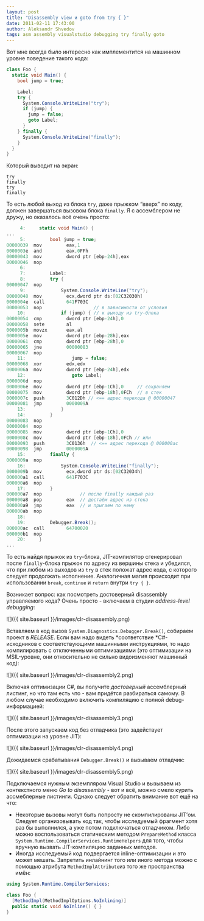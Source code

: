 ```yaml
---
layout: post
title: "Disassembly view и goto from try { }"
date: 2011-02-11 17:43:00
author: Aleksandr Shvedov
tags: asm assembly visualstudio debugging try finally goto
---
```

Вот мне всегда было интересно как имплементится на машинном уровне поведение такого кода:

```c#
class Foo {
  static void Main() {
    bool jump = true;

    Label:
    try {
      System.Console.WriteLine("try");
      if (jump) {
        jump = false;
        goto Label;
      }
    } finally {
      System.Console.WriteLine("finally");
    }
  }
}
```

Который выводит на экран:

    try
    finally
    try
    finally

То есть любой выход из блока `try`, даже прыжком “вверх” по коду, должен завершаться вызовом блока `finally`. Я с ассемблером не дружу, но оказалось всё очень просто:

```c#
     4:     static void Main() {
...
     5:         bool jump = true;
00000039  mov         eax,1 
0000003e  and         eax,0FFh 
00000043  mov         dword ptr [ebp-24h],eax 
00000046  nop 
     6: 
     7:         Label:
     8:         try {
00000047  nop 
     9:             System.Console.WriteLine("try");
00000048  mov         ecx,dword ptr ds:[02C32030h] 
0000004e  call        641F703C 
00000053  nop                   // в зависимости от условия
    10:             if (jump) { // к выходу из try-блока
00000054  cmp         dword ptr [ebp-24h],0
00000058  sete        al                     
0000005b  movzx       eax,al                 
0000005e  mov         dword ptr [ebp-28h],eax
00000061  cmp         dword ptr [ebp-28h],0 
00000065  jne         00000083 
00000067  nop 
    11:                 jump = false;
00000068  xor         edx,edx 
0000006a  mov         dword ptr [ebp-24h],edx 
    12:                 goto Label;
0000006d  nop 
0000006e  mov         dword ptr [ebp-1Ch],0     // сохраняем
00000075  mov         dword ptr [ebp-18h],0FCh  // в стек
0000007c  push        3C012Dh // <== адрес перехода @ 00000047
00000081  jmp         0000009A 
    13:             }
    14:         }
00000083  nop 
00000084  nop 
00000085  mov         dword ptr [ebp-1Ch],0 
0000008c  mov         dword ptr [ebp-18h],0FCh // или
00000093  push        3C0136h  // <== адрес перехода @ 000000ac
00000098  jmp         0000009A 
    15:         finally {
0000009a  nop 
    16:             System.Console.WriteLine("finally");
0000009b  mov         ecx,dword ptr ds:[02C32034h] 
000000a1  call        641F703C 
000000a6  nop 
    17:         } 
000000a7  nop              // после finally каждый раз
000000a8  pop         eax  // достаём адрес из стека
000000a9  jmp         eax  // и прыгаем по нему
000000ab  nop 
    18: 
    19:         Debugger.Break();
000000ac  call        64700020 
000000b1  nop  
    20:     }
... 
```

То есть найдя прыжок из `try`-блока, JIT-компилятор сгенерировал после `finally`-блока прыжок по адресу из вершины стека и убедился, что при любом из выходов из `try` в стек положат адрес кода, с которого следует продолжать исполнение. Аналогичная магия происходит при использовании `break`, `continue` и `return` внутри `try { }`.

Возникает вопрос: как посмотреть достоверный disassembly управляемого кода? Очень просто - включаем в студии *address-level debugging*:

![]({{ site.baseurl }}/images/clr-disassembly.png)

Вставляем в код вызов `System.Diagnostics.Debugger.Break()`, собираем проект в *RELEASE*. Если вам надо видеть *соответствие *C#-исходников с соответствующими машинными инструкциями, то надо компилировать с отключенными оптимизациями (это оптимизации на MSIL-уровне, они относительно не сильно видоизменяют машинный код):

![]({{ site.baseurl }}/images/clr-disassembly2.png)

Включая оптимизации C#, вы получите *достоверный* ассемблерный листинг, но что там есть что - вам придётся разбираться самому. В любом случае необходимо включить компиляцию с полной debug-информацией:

![]({{ site.baseurl }}/images/clr-disassembly3.png)

После этого запускаем код без отладчика (это задействует оптимизации на уровне JIT):

![]({{ site.baseurl }}/images/clr-disassembly4.png)

Дожидаемся срабатывания `Debugger.Break()` и вызываем отладчик:

![]({{ site.baseurl }}/images/clr-disassembly5.png)

Подключаемся нужным экземпляром Visual Studio и вызываем из контекстного меню *Go to disassembly* - вот и всё, можно смело курить ассмеблерные листинги. Однако следует обратить внимание вот ещё на что:

* Некоторые вызовы могут быть попросту не скомпилированы JIT’ом. Следует организовывать код так, чтобы исследуемый фрагмент хотя раз бы выполнился, а уже потом подключаться отладчиком. Либо можно воспользоваться статическим методом `PrepareMethod` класса `System.Runtime.CompilerServices.RuntimeHelpers` для того, чтобы вручную вызвать JIT-компиляцию заданных методов.
* Иногда исследуемый код подвергается inline-оптимизации и это может мешать. Запретить инлайнинг того или иного метода можно с помощью атрибута `MethodImplAttribute`из того же пространства имён:
```c#
using System.Runtime.CompilerServices;

class Foo {
  [MethodImpl(MethodImplOptions.NoInlining)]
  public static void NoInline() { }
}
```